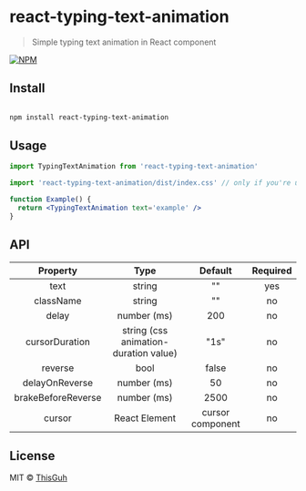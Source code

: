 # react-typing-text-animation

> Simple typing text animation in React component

[![NPM](https://img.shields.io/npm/v/react-typing-text-animation.svg)](https://www.npmjs.com/package/react-typing-text-animation)

## Install

```bash

npm install react-typing-text-animation

```

## Usage

```jsx
import TypingTextAnimation from 'react-typing-text-animation'

import 'react-typing-text-animation/dist/index.css' // only if you're using default cursor

function Example() {
  return <TypingTextAnimation text='example' />
}
```

## API

|      Property      |                 Type                  |     Default      | Required |
| :----------------: | :-----------------------------------: | :--------------: | :------: |
|        text        |                string                 |        ""        |   yes    |
|     className      |                string                 |        ""        |    no    |
|       delay        |              number (ms)              |       200        |    no    |
|   cursorDuration   | string (css animation-duration value) |       "1s"       |    no    |
|      reverse       |                 bool                  |      false       |    no    |
|   delayOnReverse   |              number (ms)              |        50        |    no    |
| brakeBeforeReverse |              number (ms)              |       2500       |    no    |
|       cursor       |             React Element             | cursor component |    no    |

## License

MIT © [ThisGuh](https://github.com/ThisGuh)

